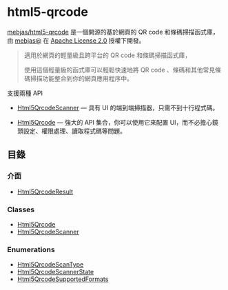 ﻿---
sidebar_position: 1
---

# html5-qrcode

[mebjas/html5-qrcode](https://github.com/mebjas/html5-qrcode) 是一個開源的基於網頁的 QR code 和條碼掃描函式庫，由 [mebjas@](https://github.com/mebjas) 在 [Apache License 2.0](https://github.com/mebjas/html5-qrcode/blob/master/LICENSE) 授權下開發。

> 適用於網頁的輕量級且跨平台的 QR code 和條碼掃描函式庫，
>
> 使用這個輕量級的函式庫可以輕鬆快速地將 QR code 、條碼和其他常見條碼掃描功能整合到你的網頁應用程序中。

支援兩種 API

-   [Html5QrcodeScanner](classes/Html5QrcodeScanner.md) — 具有 UI 的端到端掃描器，只需不到十行程式碼。
    
-   [Html5Qrcode](classes/Html5Qrcode.md) — 強大的 API 集合，你可以使用它來配置 UI，而不必擔心鏡頭設定、權限處理、讀取程式碼等問題。

## 目錄

### 介面

- [Html5QrcodeResult](./apis/interfaces/Html5QrcodeResult)

### Classes

- [Html5Qrcode](classes/Html5Qrcode.md)
- [Html5QrcodeScanner](classes/Html5QrcodeScanner.md)

### Enumerations

- [Html5QrcodeScanType](enums/Html5QrcodeScanType.md)
- [Html5QrcodeScannerState](enums/Html5QrcodeScannerState.md)
- [Html5QrcodeSupportedFormats](enums/Html5QrcodeSupportedFormats.md)

